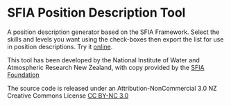 SFIA Position Description Tool
============

A position description generator based on the SFIA Framework. Select the skills and levels you want using the check-boxes then export the list for use in position descriptions. Try it [online](https://niwa.github.io/sfia-position-description-tool "online").

This tool has been developed by the National Institute of Water and Atmospheric Research New Zealand, with copy provided by the [SFIA Foundation](https://www.sfia-online.org "SFIA Foundation")

The source code is released under an Attribution-NonCommercial 3.0  NZ Creative Commons License [CC BY-NC 3.0](https://creativecommons.org/licenses/by-nc/3.0/nz/deed.en "CC BY-NC 3.0")
